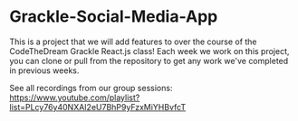 # Grackle-Social-Media-App

This is a project that we will add features to over the course of the CodeTheDream Grackle React.js class! Each week we work on this project, you can clone or pull from the repository to get any work we've completed in previous weeks.

See all recordings from our group sessions: https://www.youtube.com/playlist?list=PLcy76y40NXAI2eU7BhP9yFzxMiYHBvfcT